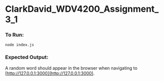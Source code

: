 # ClarkDavid_WDV4200_Assignment_3_1

### To Run:

```shell
node index.js
```

### Expected Output:

A random word should appear in the browser when navigating to [http://127.0.0.1:3000](http://127.0.0.1:3000).